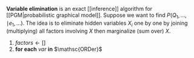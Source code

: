 **Variable elimination** is an exact [[inference]] algorithm for [[PGM|probabilistic graphical model]]. Suppose we want to find $P(Q_1, \dots, \mid e_1, \dots )$. The idea is to eliminate hidden variables $X_i$ one by one by joining (multiplying) all factors involving $X$ then marginalize (sum over) $X$.

1. $factors \leftarrow []$
2. **for each** $var$ **in** $\mathsc{ORDer}$ 